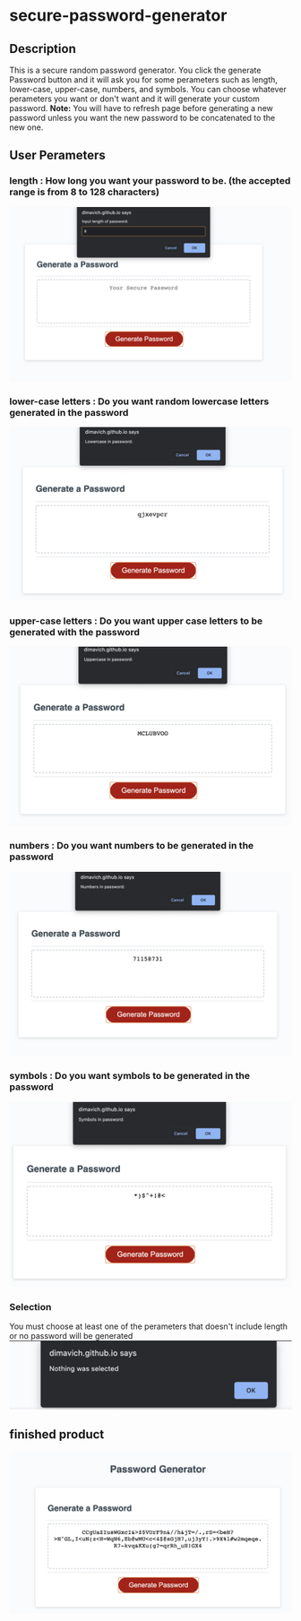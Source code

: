 # secure-password-generator

## Description 

This is a secure random password generator.
You click the generate Password button and it will ask you for some perameters such as length, lower-case, upper-case, numbers, and symbols.
You can choose whatever perameters you want or don't want and it will generate your custom password.
**Note:** You will have to refresh page before generating a new password unless you want the new password to be concatenated to the new one.



## User Perameters

### length : How long you want your password to be. (the accepted range is from 8 to 128 characters)
![](./Assets/length.png)
### lower-case letters : Do you want random lowercase letters generated in the password 
![](Assets/lower.png)
### upper-case letters : Do you want upper case letters to be generated with the password
![](Assets/upper.png)
### numbers : Do you want numbers to be generated in the password
![](Assets/numbers.png)
### symbols : Do you want symbols to be generated in the password 
![](Assets/symbols.png)

### Selection 

You must choose at least one of the perameters that doesn't include length or no password will be generated
![](Assets/nothing.png)

## finished product

![](Assets/finished.png)